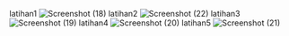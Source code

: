 latihan1
![Screenshot (18)](https://github.com/retnoarum/materi.php/assets/123272953/16bb46dd-0106-4dd3-8e2b-b7e5d1add84e)
latihan2
![Screenshot (22)](https://github.com/retnoarum/materi.php/assets/123272953/ab68ee35-1331-43ee-a8ee-4a9340f2821c)
latihan3
![Screenshot (19)](https://github.com/retnoarum/materi.php/assets/123272953/ba2d87fd-e01e-4ff1-b4e9-9ca39b0cf864)
latihan4
![Screenshot (20)](https://github.com/retnoarum/materi.php/assets/123272953/21cd712b-2e6a-4132-9374-1525478cee79)
latihan5
![Screenshot (21)](https://github.com/retnoarum/materi.php/assets/123272953/bc4479c2-41ef-4633-8a58-b8156c7b8782)
